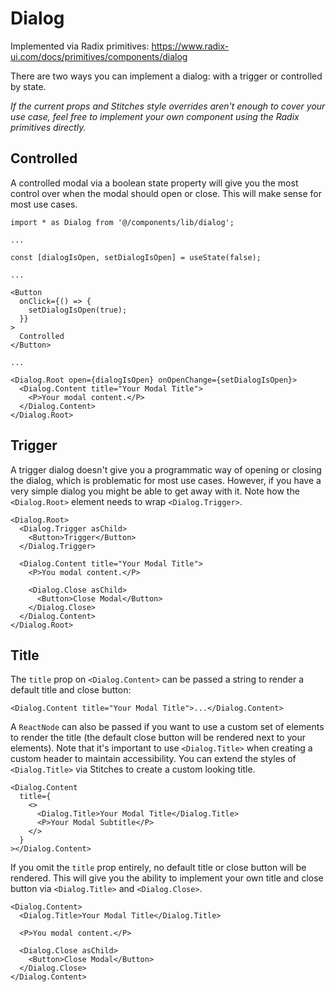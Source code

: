 # Dialog

Implemented via Radix primitives: https://www.radix-ui.com/docs/primitives/components/dialog

There are two ways you can implement a dialog: with a trigger or controlled by state.

_If the current props and Stitches style overrides aren't enough to cover your use case, feel free to implement your own component using the Radix primitives directly._

## Controlled

A controlled modal via a boolean state property will give you the most control over when the modal should open or close. This will make sense for most use cases.

```tsx
import * as Dialog from '@/components/lib/dialog';

...

const [dialogIsOpen, setDialogIsOpen] = useState(false);

...

<Button
  onClick={() => {
    setDialogIsOpen(true);
  }}
>
  Controlled
</Button>

...

<Dialog.Root open={dialogIsOpen} onOpenChange={setDialogIsOpen}>
  <Dialog.Content title="Your Modal Title">
    <P>Your modal content.</P>
  </Dialog.Content>
</Dialog.Root>
```

## Trigger

A trigger dialog doesn't give you a programmatic way of opening or closing the dialog, which is problematic for most use cases. However, if you have a very simple dialog you might be able to get away with it. Note how the `<Dialog.Root>` element needs to wrap `<Dialog.Trigger>`.

```tsx
<Dialog.Root>
  <Dialog.Trigger asChild>
    <Button>Trigger</Button>
  </Dialog.Trigger>

  <Dialog.Content title="Your Modal Title">
    <P>You modal content.</P>

    <Dialog.Close asChild>
      <Button>Close Modal</Button>
    </Dialog.Close>
  </Dialog.Content>
</Dialog.Root>
```

## Title

The `title` prop on `<Dialog.Content>` can be passed a string to render a default title and close button:

```tsx
<Dialog.Content title="Your Modal Title">...</Dialog.Content>
```

A `ReactNode` can also be passed if you want to use a custom set of elements to render the title (the default close button will be rendered next to your elements). Note that it's important to use `<Dialog.Title>` when creating a custom header to maintain accessibility. You can extend the styles of `<Dialog.Title>` via Stitches to create a custom looking title.

```tsx
<Dialog.Content
  title={
    <>
      <Dialog.Title>Your Modal Title</Dialog.Title>
      <P>Your Modal Subtitle</P>
    </>
  }
></Dialog.Content>
```

If you omit the `title` prop entirely, no default title or close button will be rendered. This will give you the ability to implement your own title and close button via `<Dialog.Title>` and `<Dialog.Close>`.

```tsx
<Dialog.Content>
  <Dialog.Title>Your Modal Title</Dialog.Title>

  <P>You modal content.</P>

  <Dialog.Close asChild>
    <Button>Close Modal</Button>
  </Dialog.Close>
</Dialog.Content>
```
